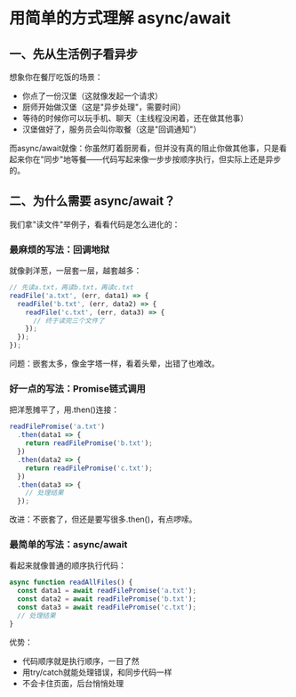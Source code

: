 # 用简单的方式理解 async/await

## 一、先从生活例子看异步

想象你在餐厅吃饭的场景：
- 你点了一份汉堡（这就像发起一个请求）
- 厨师开始做汉堡（这是"异步处理"，需要时间）
- 等待的时候你可以玩手机、聊天（主线程没闲着，还在做其他事）
- 汉堡做好了，服务员会叫你取餐（这是"回调通知"）

而async/await就像：你虽然盯着厨房看，但并没有真的阻止你做其他事，只是看起来你在"同步"地等餐——代码写起来像一步步按顺序执行，但实际上还是异步的。

## 二、为什么需要 async/await？

我们拿"读文件"举例子，看看代码是怎么进化的：

### 最麻烦的写法：回调地狱
就像剥洋葱，一层套一层，越套越多：
```javascript
// 先读a.txt，再读b.txt，再读c.txt
readFile('a.txt', (err, data1) => {
  readFile('b.txt', (err, data2) => {
    readFile('c.txt', (err, data3) => {
      // 终于读完三个文件了
    });
  });
});
```
问题：嵌套太多，像金字塔一样，看着头晕，出错了也难改。

### 好一点的写法：Promise链式调用
把洋葱摊平了，用.then()连接：
```javascript
readFilePromise('a.txt')
  .then(data1 => {
    return readFilePromise('b.txt');
  })
  .then(data2 => {
    return readFilePromise('c.txt');
  })
  .then(data3 => {
    // 处理结果
  });
```
改进：不嵌套了，但还是要写很多.then()，有点啰嗦。

### 最简单的写法：async/await
看起来就像普通的顺序执行代码：
```javascript
async function readAllFiles() {
  const data1 = await readFilePromise('a.txt');
  const data2 = await readFilePromise('b.txt');
  const data3 = await readFilePromise('c.txt');
  // 处理结果
}
```
优势：
- 代码顺序就是执行顺序，一目了然
- 用try/catch就能处理错误，和同步代码一样
- 不会卡住页面，后台悄悄处理
